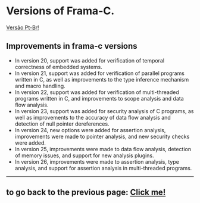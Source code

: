 # Versions of Frama-C.

[Versão Pt-Br!](./translations/NovasVersoes.md)

## Improvements in frama-c versions
- In version 20, support was added for verification of temporal correctness of embedded systems.
- In version 21, support was added for verification of parallel programs written in C, as well as improvements to the type inference mechanism and macro handling.
- In version 22, support was added for verification of multi-threaded programs written in C, and improvements to scope analysis and data flow analysis.
- In version 23, support was added for security analysis of C programs, as well as improvements to the accuracy of data flow analysis and detection of null pointer dereferences.
- In version 24, new options were added for assertion analysis, improvements were made to pointer analysis, and new security checks were added.
- In version 25, improvements were made to data flow analysis, detection of memory issues, and support for new analysis plugins.
- In version 26, improvements were made to assertion analysis, type analysis, and support for assertion analysis in multi-threaded programs.

---

## to go back to the previous page: [Click me!](../README.md)

